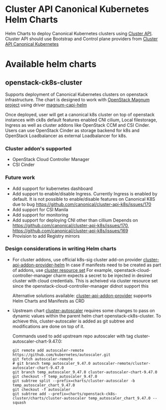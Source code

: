 # Cluster API Canonical Kubernetes Helm Charts

Helm Charts to deploy Canonical Kubernetes clusters using [Cluster API](https://github.com/kubernetes-sigs/cluster-api/blob/master/README.md).
Cluster API should use Bootstrap and Control plane providers from [Cluster API Canonical Kubernetes](https://github.com/canonical/cluster-api-k8s/)


# Available helm charts

## openstack-ck8s-cluster

Supports deployment of Canonical Kubernetes clusters on openstack infrastructure.
The chart is designed to work with [OpenStack Magnum project](https://docs.openstack.org/magnum/latest/) using driver [magnum-capi-helm](https://docs.openstack.org/magnum-capi-helm/latest/)

Once deployed, user will get a canonical k8s cluster on top of openstack instances with ck8s default features enabled CNI cilium, Local filestorage, Ingress as well as cluster addons like OpenStack CCM and CSI Cinder.
Users can use OpenStack Cinder as storage backend for k8s and OpenStack Loadbalancer as external Loadbalancer for k8s.

### Cluster addon's supported

* OpenStack Cloud Controller Manager
* CSI Cinder


### Future work

* Add support for kubernetes dashboard
* Add support to enable/disable Ingress. Currently Ingress is enabled by default.
  It is not possible to enable/disable features on Canonical K8S due to bug
  https://github.com/canonical/cluster-api-k8s/issues/170
* Add support for CSI Manila
* Add support for monitoring
* Add support for deploying CNI other than cillium
  Depends on https://github.com/canonical/cluster-api-k8s/issues/170, https://github.com/canonical/cluster-api-k8s/issues/169
* Provision to add Registry mirrors


### Design considerations in writing Helm charts

* For cluster addons, use official k8s-sig cluster add-on provider [cluster-api-addon-provider-helm](https://github.com/kubernetes-sigs/cluster-api-addon-provider-helm)
  In case if manifests need to be created as part of addons, use [cluster resource set](https://github.com/kubernetes-sigs/cluster-api/blob/main/docs/proposals/20200220-cluster-resource-set.md)
  For example, openstack-cloud-controller-manager charm expects a secret to be injected in desired cluster with cloud credentials. This is acheived via cluster resource set since the openstack-cloud-controller-manager didnot support this

  Alternative solutions available: [cluster-api-addon-provider](https://github.com/azimuth-cloud/cluster-api-addon-provider) supports Helm Charts and Manifests as CRD

* Upstream chart [cluster-autoscaler](https://github.com/kubernetes/autoscaler/tree/master/charts/cluster-autoscaler) requires some changes to pass on dynamic values within the parent helm chart openstack-ck8s-cluster. To achieve this, cluster-autoscaler is added as git subtree and modifications are done on top of it.

  Commands used to add upstream repo autoscaler with tag cluster-autoscaler-chart-9.47.0:

  ```
  git remote add autoscaler-remote https://github.com/kubernetes/autoscaler.git
  git fetch autoscaler-remote
  # git branch temp_autoscaler_9.47.0 autoscaler-remote/cluster-autoscaler-chart-9.47.0
  git branch temp_autoscaler_9.47.0 cluster-autoscaler-chart-9.47.0
  git checkout -f temp_autoscaler_9.47.0
  git subtree split --prefix=charts/cluster-autoscaler -b temp_autoscaler_chart_9.47.0
  git checkout -f autoscaler
  git subtree add --prefix=charts/openstack-ck8s-cluster/charts/cluster-autoscaler temp_autoscaler_chart_9.47.0 --squash
  ```

